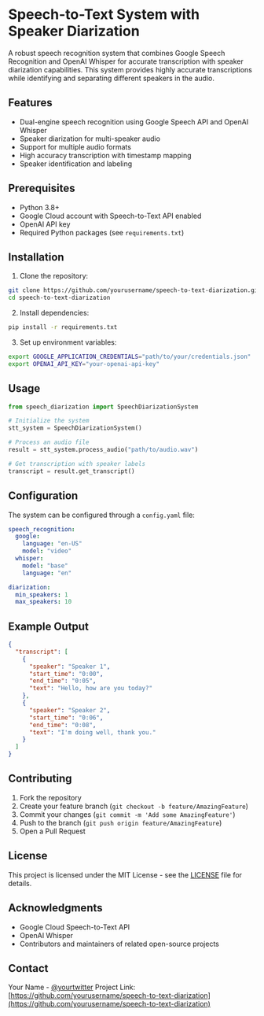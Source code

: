 # Speech-to-Text System with Speaker Diarization

A robust speech recognition system that combines Google Speech Recognition and OpenAI Whisper for accurate transcription with speaker diarization capabilities. This system provides highly accurate transcriptions while identifying and separating different speakers in the audio.

## Features

- Dual-engine speech recognition using Google Speech API and OpenAI Whisper
- Speaker diarization for multi-speaker audio
- Support for multiple audio formats
- High accuracy transcription with timestamp mapping
- Speaker identification and labeling

## Prerequisites

- Python 3.8+
- Google Cloud account with Speech-to-Text API enabled
- OpenAI API key
- Required Python packages (see `requirements.txt`)

## Installation

1. Clone the repository:
```bash
git clone https://github.com/yourusername/speech-to-text-diarization.git
cd speech-to-text-diarization
```

2. Install dependencies:
```bash
pip install -r requirements.txt
```

3. Set up environment variables:
```bash
export GOOGLE_APPLICATION_CREDENTIALS="path/to/your/credentials.json"
export OPENAI_API_KEY="your-openai-api-key"
```

## Usage

```python
from speech_diarization import SpeechDiarizationSystem

# Initialize the system
stt_system = SpeechDiarizationSystem()

# Process an audio file
result = stt_system.process_audio("path/to/audio.wav")

# Get transcription with speaker labels
transcript = result.get_transcript()
```

## Configuration

The system can be configured through a `config.yaml` file:

```yaml
speech_recognition:
  google:
    language: "en-US"
    model: "video"
  whisper:
    model: "base"
    language: "en"

diarization:
  min_speakers: 1
  max_speakers: 10
```

## Example Output

```json
{
  "transcript": [
    {
      "speaker": "Speaker 1",
      "start_time": "0:00",
      "end_time": "0:05",
      "text": "Hello, how are you today?"
    },
    {
      "speaker": "Speaker 2",
      "start_time": "0:06",
      "end_time": "0:08",
      "text": "I'm doing well, thank you."
    }
  ]
}
```

## Contributing

1. Fork the repository
2. Create your feature branch (`git checkout -b feature/AmazingFeature`)
3. Commit your changes (`git commit -m 'Add some AmazingFeature'`)
4. Push to the branch (`git push origin feature/AmazingFeature`)
5. Open a Pull Request

## License

This project is licensed under the MIT License - see the [LICENSE](LICENSE) file for details.

## Acknowledgments

- Google Cloud Speech-to-Text API
- OpenAI Whisper
- Contributors and maintainers of related open-source projects

## Contact

Your Name - [@yourtwitter](https://twitter.com/yourtwitter)
Project Link: [https://github.com/yourusername/speech-to-text-diarization](https://github.com/yourusername/speech-to-text-diarization)
